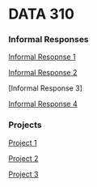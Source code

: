 # DATA 310

### Informal Responses



[Informal Resopnse 1](https://rj-bartlett.github.io/Response1.md/)

[Informal Response 2](https://rj-bartlett.github.io/Response2.md/)

[Informal Response 3]

[Informal Response 4](https://rj-bartlett.github.io/Response4.md/)



### Projects

[Project 1](https://rj-bartlett.github.io/Project1/)

[Project 2]()

[Project 3]()
